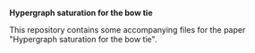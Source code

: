 **Hypergraph saturation for the bow tie**

This repository contains some accompanying files for the paper "Hypergraph saturation for the bow tie".

